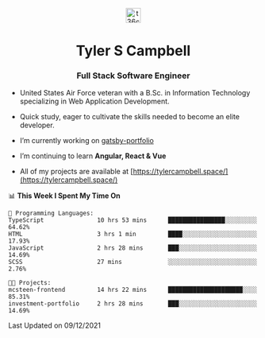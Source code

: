 <p align="center">
<a href="https://www.linkedin.com/in/t36campbell" target="blank"><img align="center" src="https://ik.imagekit.io/t36campbell/Portfolio/linkedin.png.original_m8bbGgPh6.png" alt="t36campbell" height="30" width="30" /></a>
</p>
<h1 align="center">Tyler S Campbell</h1>
<h3 align="center">Full Stack Software Engineer</h3>

* United States Air Force veteran with a B.Sc. in Information Technology specializing in Web Application Development. 

* Quick study, eager to cultivate the skills needed to become an elite developer.

* I’m currently working on [gatsby-portfolio](https://github.com/t36campbell/gatsby-portfolio)

* I’m continuing to learn **Angular, React & Vue**

* All of my projects are available at [https://tylercampbell.space/](https://tylercampbell.space/)

<!--START_SECTION:waka-->
📊 **This Week I Spent My Time On** 

```text
💬 Programming Languages: 
TypeScript               10 hrs 53 mins      ████████████████░░░░░░░░░   64.62% 
HTML                     3 hrs 1 min         ████░░░░░░░░░░░░░░░░░░░░░   17.93% 
JavaScript               2 hrs 28 mins       ███░░░░░░░░░░░░░░░░░░░░░░   14.69% 
SCSS                     27 mins             ░░░░░░░░░░░░░░░░░░░░░░░░░   2.76%

🐱‍💻 Projects: 
mcsteen-frontend         14 hrs 22 mins      █████████████████████░░░░   85.31% 
investment-portfolio     2 hrs 28 mins       ███░░░░░░░░░░░░░░░░░░░░░░   14.69%

```


 Last Updated on 09/12/2021
<!--END_SECTION:waka-->
